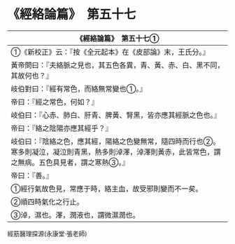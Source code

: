 # 《經絡論篇》　第五十七

|**《經絡論篇》　第五十七①**|
|---|
|①《新校正》云：『按《全元起本》在《皮部論》末，王氏分。』|
|黃帝問曰：『夫絡脈之見也，其五色各異，青、黃、赤、白、黑不同，其故何也？』|
|岐伯對曰：『經有常色，而絡無常變也①。』|
|帝曰：『經之常色，何如？』|
|岐伯曰：『心赤、肺白、肝青、脾黃、腎黑，皆亦應其經脈之色也。』|
|帝曰：『絡之陰陽亦應其經乎？』|
|岐伯曰：『陰絡之色，應其經，陽絡之色變無常，隨四時而行也②。寒多則凝泣，凝泣則青黑，熱多則淖澤，淖澤則黃赤，此皆常色，謂之無病。五色具見者，謂之寒熱③。』|
|帝曰：『善。』|
|①經行氣故色見，常應于時，絡主血，故受邪則變而不一矣。|
|②順四時氣化之行止。|
|③淖，濕也。澤，潤液也，謂微濕潤也。|


經筋醫理探源(永康堂‧張老師)


